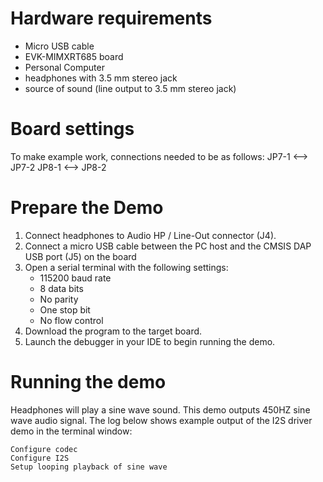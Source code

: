 Hardware requirements
=====================
- Micro USB cable
- EVK-MIMXRT685 board
- Personal Computer
- headphones with 3.5 mm stereo jack
- source of sound (line output to 3.5 mm stereo jack)


Board settings
============
To make example work, connections needed to be as follows:
  JP7-1        <-->        JP7-2
  JP8-1        <-->        JP8-2

Prepare the Demo
===============
1.  Connect headphones to Audio HP / Line-Out connector (J4).
2.  Connect a micro USB cable between the PC host and the CMSIS DAP USB port (J5) on the board
3.  Open a serial terminal with the following settings:
    - 115200 baud rate
    - 8 data bits
    - No parity
    - One stop bit
    - No flow control
4.  Download the program to the target board.
5.  Launch the debugger in your IDE to begin running the demo.

Running the demo
================
Headphones will play a sine wave sound.
This demo outputs 450HZ sine wave audio signal.
The log below shows example output of the I2S driver demo in the terminal window:
~~~~~~~~~~~~~~~~~~~~~~~~~~~~~~~~~~~
Configure codec
Configure I2S
Setup looping playback of sine wave
~~~~~~~~~~~~~~~~~~~~~~~~~~~~~~~~~~~

